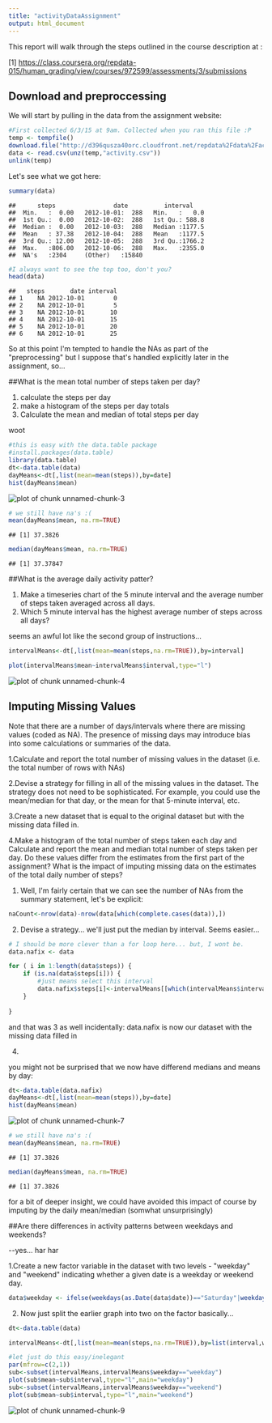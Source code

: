 ```yaml
---
title: "activityDataAssignment"
output: html_document
---
```


This report will walk through the steps outlined in the course description at :

[1] https://class.coursera.org/repdata-015/human_grading/view/courses/972599/assessments/3/submissions

## Download and preproccessing

We will start by pulling in the data from the assignment website:


```r
#First collected 6/3/15 at 9am. Collected when you ran this file :P
temp <- tempfile()
download.file("http://d396qusza40orc.cloudfront.net/repdata%2Fdata%2Factivity.zip",temp)
data <- read.csv(unz(temp,"activity.csv"))
unlink(temp)
```

Let's see what we got here:


```r
summary(data)
```

```
##      steps                date          interval     
##  Min.   :  0.00   2012-10-01:  288   Min.   :   0.0  
##  1st Qu.:  0.00   2012-10-02:  288   1st Qu.: 588.8  
##  Median :  0.00   2012-10-03:  288   Median :1177.5  
##  Mean   : 37.38   2012-10-04:  288   Mean   :1177.5  
##  3rd Qu.: 12.00   2012-10-05:  288   3rd Qu.:1766.2  
##  Max.   :806.00   2012-10-06:  288   Max.   :2355.0  
##  NA's   :2304     (Other)   :15840
```

```r
#I always want to see the top too, don't you?
head(data)
```

```
##   steps       date interval
## 1    NA 2012-10-01        0
## 2    NA 2012-10-01        5
## 3    NA 2012-10-01       10
## 4    NA 2012-10-01       15
## 5    NA 2012-10-01       20
## 6    NA 2012-10-01       25
```

So at this point I'm tempted to handle the NAs as part of the "preprocessing" but I suppose that's handled explicitly later in the assignment, so...

##What is the mean total number of steps taken per day?

1. calculate the steps per day
2. make a histogram of the steps per day totals
3. Calculate the mean and median of total steps per day

woot


```r
#this is easy with the data.table package
#install.packages(data.table)
library(data.table)
dt<-data.table(data)
dayMeans<-dt[,list(mean=mean(steps)),by=date]
hist(dayMeans$mean)
```

![plot of chunk unnamed-chunk-3](figure/unnamed-chunk-3-1.png) 

```r
# we still have na's :(
mean(dayMeans$mean, na.rm=TRUE)
```

```
## [1] 37.3826
```

```r
median(dayMeans$mean, na.rm=TRUE)
```

```
## [1] 37.37847
```

##What is the average daily activity patter?

1. Make a timeseries chart of the 5 minute interval and the average number of steps taken averaged across all days.
2. Which 5 minute interval has the highest average number of steps across all days?

seems an awful lot like the second group of instructions...


```r
intervalMeans<-dt[,list(mean=mean(steps,na.rm=TRUE)),by=interval]

plot(intervalMeans$mean~intervalMeans$interval,type="l")
```

![plot of chunk unnamed-chunk-4](figure/unnamed-chunk-4-1.png) 

## Imputing Missing Values

Note that there are a number of days/intervals where there are missing values (coded as NA). The presence of missing days may introduce bias into some calculations or summaries of the data.

1.Calculate and report the total number of missing values in the dataset (i.e. the total number of rows with NAs)

2.Devise a strategy for filling in all of the missing values in the dataset. The strategy does not need to be sophisticated. For example, you could use the mean/median for that day, or the mean for that 5-minute interval, etc.

3.Create a new dataset that is equal to the original dataset but with the missing data filled in.

4.Make a histogram of the total number of steps taken each day and Calculate and report the mean and median total number of steps taken per day. Do these values differ from the estimates from the first part of the assignment? What is the impact of imputing missing data on the estimates of the total daily number of steps?

1. Well, I'm fairly certain that we can see the number of NAs from the summary statement, let's be explicit:


```r
naCount<-nrow(data)-nrow(data[which(complete.cases(data)),])
```

2. Devise a strategy... we'll just put the median by interval. Seems easier...


```r
# I should be more clever than a for loop here... but, I wont be.
data.nafix <- data

for ( i in 1:length(data$steps)) {
    if (is.na(data$steps[i])) {
        #just means select this interval
        data.nafix$steps[i]<-intervalMeans[[which(intervalMeans$interval==data.nafix$interval[i]),2]]
    }
        
}
```

and that was 3 as well incidentally:
data.nafix is now our dataset with the missing data filled in

4.
you might not be surprised that we now have differend medians and means by day:



```r
dt<-data.table(data.nafix)
dayMeans<-dt[,list(mean=mean(steps)),by=date]
hist(dayMeans$mean)
```

![plot of chunk unnamed-chunk-7](figure/unnamed-chunk-7-1.png) 

```r
# we still have na's :(
mean(dayMeans$mean, na.rm=TRUE)
```

```
## [1] 37.3826
```

```r
median(dayMeans$mean, na.rm=TRUE)
```

```
## [1] 37.3826
```


for a bit of deeper insight, we could have avoided this impact of course by imputing by the daily
mean/median (somwhat unsurprisingly)


##Are there differences in activity patterns between weekdays and weekends?

--yes... har har

1.Create a new factor variable in the dataset with two levels - "weekday" and "weekend" indicating whether a given date is a weekday or weekend day.


```r
data$weekday <- ifelse(weekdays(as.Date(data$date))=="Saturday"|weekdays(as.Date(data$date))=="Sunday","weekend","weekday")
```

2. Now just split the earlier graph into two on the factor basically...


```r
dt<-data.table(data)

intervalMeans<-dt[,list(mean=mean(steps,na.rm=TRUE)),by=list(interval,weekday)]

#let just do this easy/inelegant
par(mfrow=c(2,1))
sub<-subset(intervalMeans,intervalMeans$weekday=="weekday")
plot(sub$mean~sub$interval,type="l",main="weekday")
sub<-subset(intervalMeans,intervalMeans$weekday=="weekend")
plot(sub$mean~sub$interval,type="l",main="weekend")
```

![plot of chunk unnamed-chunk-9](figure/unnamed-chunk-9-1.png) 
